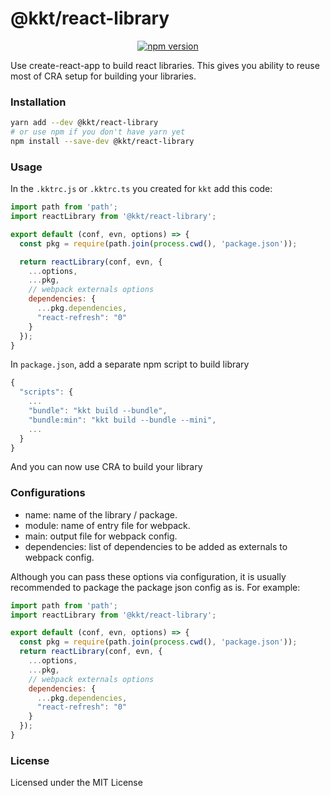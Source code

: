 <p align="center">
  <h1>@kkt/react-library</h1>
</p>

<p align="center">
  <a href="https://www.npmjs.com/package/@kkt/react-library">
    <img src="https://img.shields.io/npm/v/@kkt/react-library.svg" alt="npm version">
  </a>
</p>

Use create-react-app to build react libraries. This gives you ability to reuse most of CRA setup for building your libraries.

### Installation

```bash
yarn add --dev @kkt/react-library
# or use npm if you don't have yarn yet
npm install --save-dev @kkt/react-library
```

### Usage

In the `.kktrc.js` or `.kktrc.ts` you created for `kkt` add this code:

```js
import path from 'path';
import reactLibrary from '@kkt/react-library';

export default (conf, evn, options) => {
  const pkg = require(path.join(process.cwd(), 'package.json'));

  return reactLibrary(conf, evn, {
    ...options,
    ...pkg,
    // webpack externals options
    dependencies: {
      ...pkg.dependencies,
      "react-refresh": "0"
    }
  });
}
```

In `package.json`, add a separate npm script to build library

```js
{
  "scripts": {
    ...
    "bundle": "kkt build --bundle",
    "bundle:min": "kkt build --bundle --mini",
    ...
  }
}
```

And you can now use CRA to build your library

### Configurations

- name: name of the library / package. 
- module: name of entry file for webpack. 
- main: output file for webpack config. 
- dependencies: list of dependencies to be added as externals to webpack config.

Although you can pass these options via configuration, it is usually recommended to package the package json config as is. For example:

```js
import path from 'path';
import reactLibrary from '@kkt/react-library';

export default (conf, evn, options) => {
  const pkg = require(path.join(process.cwd(), 'package.json'));
  return reactLibrary(conf, evn, {
    ...options,
    ...pkg,
    // webpack externals options
    dependencies: {
      ...pkg.dependencies,
      "react-refresh": "0"
    }
  });
}
```

### License

Licensed under the MIT License